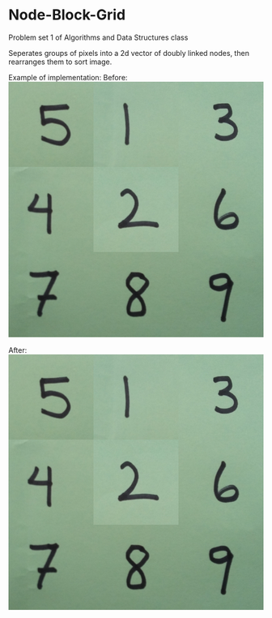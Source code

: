# Node-Block-Grid
Problem set 1 of Algorithms and Data Structures class

Seperates groups of pixels into a 2d vector of doubly linked nodes, then rearranges them to sort image.

Example of implementation:
Before:
![Unorganized Picture](/images/given-puzzle.png)

After:
![Organized Picture](/images/out-main-puzzle.png)
